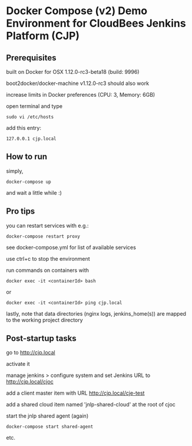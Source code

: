 # Docker Compose (v2) Demo Environment for CloudBees Jenkins Platform (CJP)

## Prerequisites

built on Docker for OSX 1.12.0-rc3-beta18 (build: 9996)

boot2docker/docker-machine v1.12.0-rc3 should also work

increase limits in Docker preferences (CPU: 3, Memory: 6GB)

open terminal and type

    sudo vi /etc/hosts

add this entry:

    127.0.0.1 cjp.local

## How to run

simply,

    docker-compose up

and wait a little while :)

## Pro tips

you can restart services with e.g.:

    docker-compose restart proxy

see docker-compose.yml for list of available services

use ctrl+c to stop the environment

run commands on containers with

    docker exec -it <containerId> bash

or

    docker exec -it <containerId> ping cjp.local

lastly, note that data directories (nginx logs, jenkins_home(s)) are mapped to the working project directory

## Post-startup tasks

go to http://cjp.local

activate it

manage jenkins > configure system and set Jenkins URL to http://cjp.local/cjoc

add a client master item with URL  http://cjp.local/cje-test

add a shared cloud item named 'jnlp-shared-cloud' at the root of cjoc

start the jnlp shared agent (again)

    docker-compose start shared-agent

etc.

